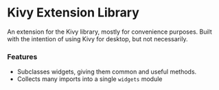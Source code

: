 # Kivy Extension Library
An extension for the Kivy library, mostly for convenience purposes. Built with the intention of using Kivy for desktop, but not necessarily.

### Features
- Subclasses widgets, giving them common and useful methods.
- Collects many imports into a single `widgets` module
